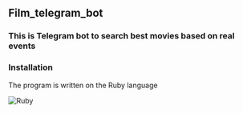 ## Film_telegram_bot

### This is Telegram bot to search best movies based on real events

### Installation
The program is written on the Ruby language

![Ruby](https://img.shields.io/badge/-Ruby-e74c3c?style=for-the-badge&logo=ruby&logoColor=c0392b)
